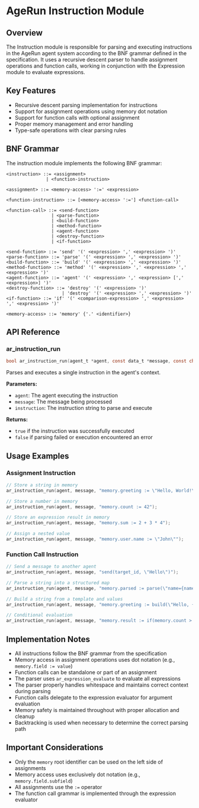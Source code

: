 # AgeRun Instruction Module

## Overview

The Instruction module is responsible for parsing and executing instructions in the AgeRun agent system according to the BNF grammar defined in the specification. It uses a recursive descent parser to handle assignment operations and function calls, working in conjunction with the Expression module to evaluate expressions.

## Key Features

- Recursive descent parsing implementation for instructions
- Support for assignment operations using memory dot notation
- Support for function calls with optional assignment
- Proper memory management and error handling
- Type-safe operations with clear parsing rules

## BNF Grammar

The instruction module implements the following BNF grammar:

```
<instruction> ::= <assignment>
               | <function-instruction>
               
<assignment> ::= <memory-access> ':=' <expression>

<function-instruction> ::= [<memory-access> ':='] <function-call>

<function-call> ::= <send-function>
                 | <parse-function>
                 | <build-function>
                 | <method-function>
                 | <agent-function>
                 | <destroy-function>
                 | <if-function>

<send-function> ::= 'send' '(' <expression> ',' <expression> ')'
<parse-function> ::= 'parse' '(' <expression> ',' <expression> ')'
<build-function> ::= 'build' '(' <expression> ',' <expression> ')'
<method-function> ::= 'method' '(' <expression> ',' <expression> ',' <expression> ')'
<agent-function> ::= 'agent' '(' <expression> ',' <expression> [',' <expression>] ')'
<destroy-function> ::= 'destroy' '(' <expression> ')'
                     | 'destroy' '(' <expression> ',' <expression> ')'
<if-function> ::= 'if' '(' <comparison-expression> ',' <expression> ',' <expression> ')'

<memory-access> ::= 'memory' {'.' <identifier>}
```

## API Reference

### ar_instruction_run

```c
bool ar_instruction_run(agent_t *agent, const data_t *message, const char *instruction);
```

Parses and executes a single instruction in the agent's context.

**Parameters:**
- `agent`: The agent executing the instruction
- `message`: The message being processed
- `instruction`: The instruction string to parse and execute

**Returns:**
- `true` if the instruction was successfully executed
- `false` if parsing failed or execution encountered an error

## Usage Examples

### Assignment Instruction

```c
// Store a string in memory
ar_instruction_run(agent, message, "memory.greeting := \"Hello, World!\"");

// Store a number in memory
ar_instruction_run(agent, message, "memory.count := 42");

// Store an expression result in memory
ar_instruction_run(agent, message, "memory.sum := 2 + 3 * 4");

// Assign a nested value
ar_instruction_run(agent, message, "memory.user.name := \"John\"");
```

### Function Call Instruction

```c
// Send a message to another agent
ar_instruction_run(agent, message, "send(target_id, \"Hello\")");

// Parse a string into a structured map
ar_instruction_run(agent, message, "memory.parsed := parse(\"name={name}\", \"name=John\")");

// Build a string from a template and values
ar_instruction_run(agent, message, "memory.greeting := build(\"Hello, {name}!\", memory.user)");

// Conditional evaluation
ar_instruction_run(agent, message, "memory.result := if(memory.count > 5, \"High\", \"Low\")");
```

## Implementation Notes

- All instructions follow the BNF grammar from the specification
- Memory access in assignment operations uses dot notation (e.g., `memory.field := value`)
- Function calls can be standalone or part of an assignment
- The parser uses `ar_expression_evaluate` to evaluate all expressions
- The parser properly handles whitespace and maintains correct context during parsing
- Function calls delegate to the expression evaluator for argument evaluation
- Memory safety is maintained throughout with proper allocation and cleanup
- Backtracking is used when necessary to determine the correct parsing path

## Important Considerations

- Only the `memory` root identifier can be used on the left side of assignments
- Memory access uses exclusively dot notation (e.g., `memory.field.subfield`)
- All assignments use the `:=` operator
- The function call grammar is implemented through the expression evaluator